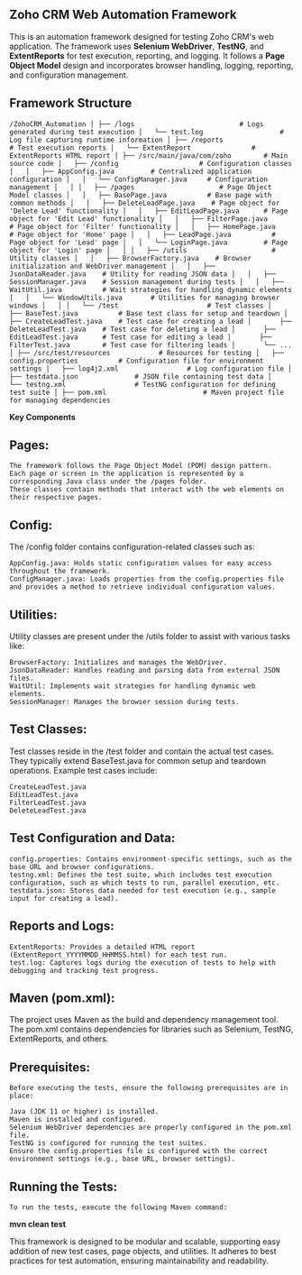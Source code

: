 ## Zoho CRM Web Automation Framework

This is an automation framework designed for testing Zoho CRM's web application.
The framework uses **Selenium WebDriver**, **TestNG**, and **ExtentReports** for test execution,
reporting, and logging.
It follows a **Page Object Model** design and incorporates browser handling, logging, reporting, and configuration management.


## Framework Structure


`/ZohoCRM_Automation
│
├── /logs                          # Logs generated during test execution
│   └── test.log                   # Log file capturing runtime information
│
├── /reports                       # Test execution reports
│   └── ExtentReport               # ExtentReports HTML report
│
├── /src/main/java/com/zoho        # Main source code
│   ├── /config                    # Configuration classes
│   │   ├── AppConfig.java         # Centralized application configuration
│   │   └── ConfigManager.java     # Configuration management
│   │
│   ├── /pages                     # Page Object Model classes
│   │   ├── BasePage.java          # Base page with common methods
│   │   ├── DeleteLeadPage.java    # Page object for 'Delete Lead' functionality
│   │   ├── EditLeadPage.java      # Page object for 'Edit Lead' functionality
│   │   ├── FilterPage.java        # Page object for 'Filter' functionality
│   │   ├── HomePage.java          # Page object for 'Home' page
│   │   ├── LeadPage.java          # Page object for 'Lead' page
│   │   └── LoginPage.java         # Page object for 'Login' page
│   │
│   ├── /utils                     # Utility classes
│   │   ├── BrowserFactory.java    # Browser initialization and WebDriver management
│   │   ├── JsonDataReader.java    # Utility for reading JSON data
│   │   ├── SessionManager.java    # Session management during tests
│   │   ├── WaitUtil.java          # Wait strategies for handling dynamic elements
│   │   └── WindowUtils.java       # Utilities for managing browser windows
│   │
│   └── /test                      # Test classes
│       ├── BaseTest.java          # Base test class for setup and teardown
│       ├── CreateLeadTest.java    # Test case for creating a lead
│       ├── DeleteLeadTest.java    # Test case for deleting a lead
│       ├── EditLeadTest.java      # Test case for editing a lead
│       ├── FilterTest.java        # Test case for filtering leads
│       └── ...
│
├── /src/test/resources            # Resources for testing
│   ├── config.properties          # Configuration file for environment settings
│   ├── log4j2.xml                 # Log configuration file
│   ├── testdata.json              # JSON file containing test data
│   └── testng.xml                 # TestNG configuration for defining test suite
│
├── pom.xml                        # Maven project file for managing dependencies`


**Key Components**

## Pages:
    The framework follows the Page Object Model (POM) design pattern.
    Each page or screen in the application is represented by a corresponding Java class under the /pages folder.
    These classes contain methods that interact with the web elements on their respective pages.

## Config:
   The /config folder contains configuration-related classes such as:

    AppConfig.java: Holds static configuration values for easy access throughout the framework.
    ConfigManager.java: Loads properties from the config.properties file and provides a method to retrieve individual configuration values.

## Utilities:
   Utility classes are present under the /utils folder to assist with various tasks like:

    BrowserFactory: Initializes and manages the WebDriver.
    JsonDataReader: Handles reading and parsing data from external JSON files.
    WaitUtil: Implements wait strategies for handling dynamic web elements.
    SessionManager: Manages the browser session during tests.

## Test Classes:

   Test classes reside in the /test folder and contain the actual test cases.
   They typically extend BaseTest.java for common setup and teardown operations.
   Example test cases include:

    CreateLeadTest.java
    EditLeadTest.java
    FilterLeadTest.java
    DeleteLeadTest.java

## Test Configuration and Data:

    config.properties: Contains environment-specific settings, such as the base URL and browser configurations.
    testng.xml: Defines the test suite, which includes test execution configuration, such as which tests to run, parallel execution, etc.
    testdata.json: Stores data needed for test execution (e.g., sample input for creating a lead).

## Reports and Logs:

    ExtentReports: Provides a detailed HTML report (ExtentReport_YYYYMMDD_HHMMSS.html) for each test run.
    test.log: Captures logs during the execution of tests to help with debugging and tracking test progress.

## Maven (pom.xml):
   The project uses Maven as the build and dependency management tool.
   The pom.xml contains dependencies for libraries such as Selenium, TestNG, ExtentReports, and others.

## Prerequisites:

    Before executing the tests, ensure the following prerequisites are in place:

    Java (JDK 11 or higher) is installed.
    Maven is installed and configured.
    Selenium WebDriver dependencies are properly configured in the pom.xml file.
    TestNG is configured for running the test suites.
    Ensure the config.properties file is configured with the correct environment settings (e.g., base URL, browser settings).

## Running the Tests:

    To run the tests, execute the following Maven command:

   **mvn clean test**

This framework is designed to be modular and scalable, supporting easy addition of new test cases, page objects, and utilities.
It adheres to best practices for test automation, ensuring maintainability and readability.


